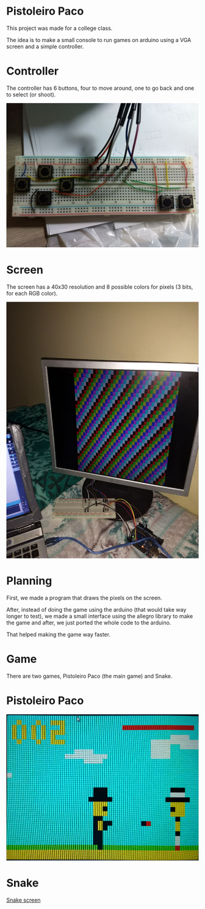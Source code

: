 # Pistoleiro Paco

This project was made for a college class.

The idea is to make a small console to run games on arduino using a VGA screen and a simple controller.

# Controller

The controller has 6 buttons, four to move around, one to go back and one to select (or shoot).

![Controller](Testes/Controle_Versao_2.jpg)

# Screen

The screen has a 40x30 resolution and 8 possible colors for pixels (3 bits, for each RGB color).

![Screen](Testes/VGA_Teste_3.jpg)

# Planning

First, we made a program that draws the pixels on the screen.

After, instead of doing the game using the arduino (that would take way longer to test),
we made a small interface using the allegro library to make the game and after, we just ported
the whole code to the arduino.

That helped making the game way faster.

# Game

There are two games, Pistoleiro Paco (the main game) and Snake.

# Pistoleiro Paco

![Pistoleiro paco screen](screenshot.png)

# Snake

[Snake screen](https://i.imgur.com/hcuwHCf.gif)
